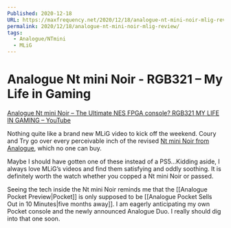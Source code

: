 ```yaml
---
Published: 2020-12-18
URL: https://maxfrequency.net/2020/12/18/analogue-nt-mini-noir-mlig-review/
permalink: 2020/12/18/analogue-nt-mini-noir-mlig-review/
tags:
  - Analogue/NTmini
  - MLiG
---
```

# Analogue Nt mini Noir - RGB321 – My Life in Gaming

[Analogue Nt mini Noir – The Ultimate NES FPGA console? RGB321 MY LIFE IN GAMING – YouTube](https://www.youtube.com/watch?v=NJnwmy78zn4)

Nothing quite like a brand new MLiG video to kick off the weekend. Coury and Try go over every perceivable inch of the revised [Nt mini Noir from Analogue](https://www.analogue.co/editions/nt-mini-noir), which no one can buy.

Maybe I should have gotten one of these instead of a PS5…Kidding aside, I always love MLiG’s videos and find them satisfying and oddly soothing. It is definitely worth the watch whether you copped a Nt mini Noir or passed.

Seeing the tech inside the Nt mini Noir reminds me that the [[Analogue Pocket Preview|Pocket]] is only supposed to be [[Analogue Pocket Sells Out in 10 Minutes|five months away]]. I am eagerly anticipating my own Pocket console and the newly announced Analogue Duo. I really should dig into that one soon.